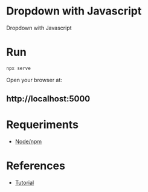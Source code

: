 # Dropdown with Javascript
Dropdown with Javascript

# Run
```sh
npx serve
```
Open your browser at:

## http://localhost:5000



# Requeriments
- [Node/npm](https://nodejs.org/pt-br/download/)

# References
* [Tutorial](https://www.youtube.com/watch?v=S-VeYcOCFZw)